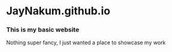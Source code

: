 # JayNakum.github.io
### This is my basic website
Nothing super fancy, I just wanted a place to showcase my work
